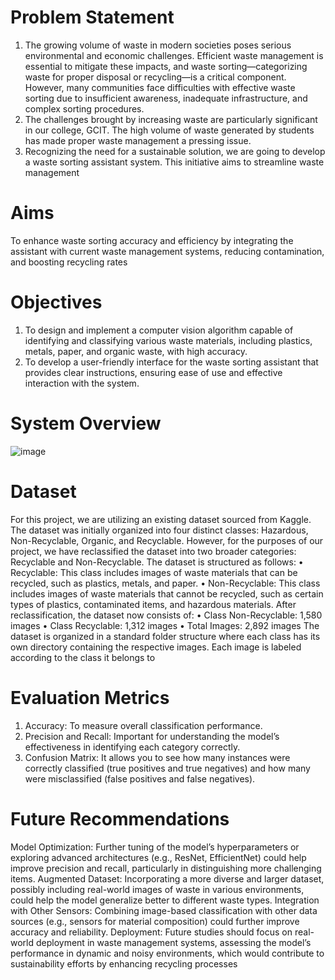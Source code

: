 # Problem Statement
1. The growing volume of waste in modern societies poses serious environmental and
economic challenges. Efficient waste management is essential to mitigate these impacts, and waste sorting—categorizing waste for proper disposal or recycling—is
a critical component. However, many communities face difficulties with effective
waste sorting due to insufficient awareness, inadequate infrastructure, and complex
sorting procedures.
2. The challenges brought by increasing waste are particularly significant in our college,
GCIT. The high volume of waste generated by students has made proper waste
management a pressing issue.
3. Recognizing the need for a sustainable solution, we are going to develop a waste
sorting assistant system. This initiative aims to streamline waste management

# Aims
To enhance waste sorting accuracy and efficiency by integrating the assistant with
current waste management systems, reducing contamination, and boosting recycling
rates

# Objectives
1. To design and implement a computer vision algorithm capable of identifying and
classifying various waste materials, including plastics, metals, paper, and organic
waste, with high accuracy.
2. To develop a user-friendly interface for the waste sorting assistant that provides
clear instructions, ensuring ease of use and effective interaction with the system.

# System Overview

![image](https://github.com/user-attachments/assets/1cc6d114-9e2d-4665-afb7-be34c951c457)

# Dataset
For this project, we are utilizing an existing dataset sourced from Kaggle. The dataset
was initially organized into four distinct classes: Hazardous, Non-Recyclable, Organic,
and Recyclable. However, for the purposes of our project, we have reclassified the dataset
into two broader categories: Recyclable and Non-Recyclable.
The dataset is structured as follows:
• Recyclable: This class includes images of waste materials that can be recycled,
such as plastics, metals, and paper.
• Non-Recyclable: This class includes images of waste materials that cannot be
recycled, such as certain types of plastics, contaminated items, and hazardous materials.
After reclassification, the dataset now consists of:
• Class Non-Recyclable: 1,580 images
• Class Recyclable: 1,312 images
• Total Images: 2,892 images
The dataset is organized in a standard folder structure where each class has its own
directory containing the respective images. Each image is labeled according to the class
it belongs to

# Evaluation Metrics
1. Accuracy: To measure overall classification performance.
2. Precision and Recall: Important for understanding the model’s effectiveness in
identifying each category correctly.
3. Confusion Matrix: It allows you to see how many instances were correctly
classified (true positives and true negatives) and how many were misclassified (false
positives and false negatives).

# Future Recommendations
Model Optimization: Further tuning of the model’s hyperparameters or exploring advanced architectures (e.g., ResNet, EfficientNet) could help improve precision and recall,
particularly in distinguishing more challenging items.
Augmented Dataset: Incorporating a more diverse and larger dataset, possibly including
real-world images of waste in various environments, could help the model generalize better
to different waste types.
Integration with Other Sensors: Combining image-based classification with other data
sources (e.g., sensors for material composition) could further improve accuracy and reliability.
Deployment: Future studies should focus on real-world deployment in waste management
systems, assessing the model’s performance in dynamic and noisy environments, which
would contribute to sustainability efforts by enhancing recycling processes



